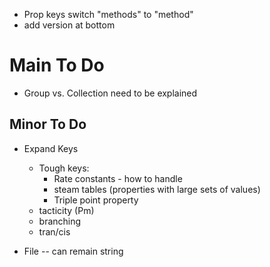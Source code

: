 

* Prop keys switch "methods" to "method"
* add version at bottom

# Main To Do
* Group vs. Collection need to be explained


## Minor To Do
* Expand Keys
    * Tough keys:
        * Rate constants - how to handle
        * steam tables (properties with large sets of values)
        * Triple point property 
    * tacticity (Pm)
    * branching
    * tran/cis
    
    
* File -- can remain string
